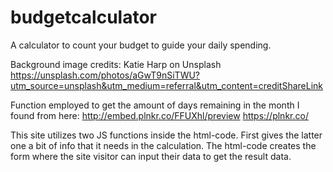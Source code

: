 # budgetcalculator
A calculator to count your budget to guide your daily spending.

Background image credits: Katie Harp on Unsplash https://unsplash.com/photos/aGwT9nSiTWU?utm_source=unsplash&utm_medium=referral&utm_content=creditShareLink

Function employed to get the amount of days remaining in the month I found from here: http://embed.plnkr.co/FFUXhl/preview https://plnkr.co/

This site utilizes two JS functions inside the html-code. First gives the latter one a bit of info that it needs in the calculation. The html-code creates the form where the site visitor can input their data to get the result data.